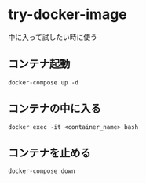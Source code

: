 # try-docker-image

中に入って試したい時に使う

## コンテナ起動
```
docker-compose up -d
```

## コンテナの中に入る
```
docker exec -it <container_name> bash
```

## コンテナを止める
```
docker-compose down
```
